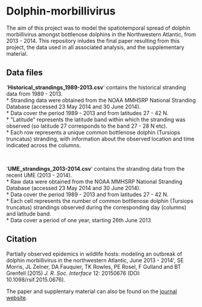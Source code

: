 # Dolphin-morbillivirus

The aim of this project was to model the spatiotemporal spread of dolphin morbillivirus amongst bottlenose dolphins in the Northwestern Atlantic, from 2013 - 2014. This repository inludes the final paper resulting from this project, the data used in all associated analysis, and the supplementary material. 


## Data files

'**Historical_strandings_1989-2013.csv**' contains the historical stranding data from 1989 - 2013.
 <br>   * Stranding data were obtained from the NOAA MMHSRP National Stranding Database (accessed 23 May 2014 and 30 June 2014).
<br>    * Data cover the period 1989 - 2013 and from latitudes 27 - 42 N.
 <br>   * "Latitude" represents the latitude band within which the stranding was observed (so latitude 27 corresponds to the band 27 - 28 N etc).
  <br>  * Each row represents a unique common bottlenose dolphin (Tursiops truncatus) stranding, with information about the observed location and time indicated across the columns.

<br>

'**UME_strandings_2013-2014.csv**' contains the stranding data from the recent UME (2013 - 2014).
 <br>   * Raw data were obtained from the NOAA MMHSRP National Stranding Database (accessed 23 May 2014 and 30 June 2014).
 <br>   * Data cover the period 1989 - 2013 and from latitudes 27 - 42 N.
  <br>  * Each cell represents the number of common bottlenose dolphin (Tursiops truncatus) strandings observed during the corresponding day (columns) and latitude band.
  <br>  * Data cover a period of one year, starting 26th June 2013

## Citation

Partially observed epidemics in wildlife hosts: modeling an outbreak of dolphin morbillivirus in the northwestern Atlantic, June 2013 - 2014', SE Morris, JL Zelner, DA Fauquier, TK Rowles, PE Rosel, F Gulland and BT Grenfell (2015) *J. R. Soc. Interface* 12: 20150676 (DOI: 10.1098/rsif.2015.0676).

The paper and supplentary material can also be found on the [journal website](http://rsif.royalsocietypublishing.org/content/12/112/20150676).
